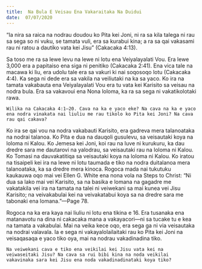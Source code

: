 ```yaml
---
title:  Na Bula E Veisau Ena Vakaraitaka Na Duidui
date:  07/07/2020
---
```


“Ia nira sa raica na nodrau doudou ko Pita kei Joni, ni ra sa kila talega ni rau sa sega so ni vuku, se tamata vuli, era sa kurabui kina; a ra sa qai vakasami rau ni ratou a dautiko vata kei Jisu” (Cakacaka 4:13).

Sa toso me ra sa lewe levu na lewe ni lotu ena Veiyalayalati Vou. Era lewe 3,000 era a papitaiso ena siga ni penitiko (Cakacaka 2:41). Ena vica tale na macawa ki liu, era udolu tale era sa vakuri ki nai soqosoqo lotu (Cakacaka 4:4). Ka sega ni dede era sa vakila na veiliutaki na ka sa yaco. Ko ira na tamata vakabauta ena Veiyalayalati Vou era tu vata kei Karisito sa veisau na nodra bula. Era sa vakavoui ena Nona loloma, ka ra sa sega ni vakatikolotaki rawa.

`Wilika na Cakacaka 4:1–20. Cava na ka e yaco eke? Na cava na ka e yaco ena nodra vinakata nai liuliu me rau tikolo ko Pita kei Joni? Na cava rau qai cakava?`

Ko ira se qai vou na nodra vakabauti Karisito, era gadreva mera talanoataka na nodrai talanoa. Ko Pita e dua na dauqoli gusulevu, sa veisautaki koya na loloma ni Kalou. Ko Jemesa kei Joni, koi rau na luve ni kurukuru, ka dau dredre sara me dautarovi na yalodrau, sa veisautaki rau na loloma ni Kalou. Ko Tomasi na dauvakatitiqa sa veisautaki koya na loloma ni Kalou. Ko iratou na tisaipeli kei ira na lewe ni lotu taumada e tiko na nodra duitalanoa mera talanoataka, ka sa dredre mera kinoca. Rogoca mada nai tukutuku kaukauwa oqo mai vei Ellen G. White ena nona vola na Steps to Christ: “Ni dua sa lako mai vei Karisito, sa na basika e lomana na gagadre me vakatakila vei ira na tamata na talei ni veiwekani sa mai kunea vei Jisu Karisito; na veivakabulai kei na veivakatabui koya sa na dredre sara me tabonaki ena lomana.”—Page 78.

Rogoca na ka era kaya nai liuliu ni lotu ena tikina e 16. Era tusanaka ena matanavotu na dina ni cakacaka mana a vakayacori—ni sa tucake tu e kea na tamata a vakabulai. Mai na veika kece oqo, era sega ga ni via veisautaka na nodrai valavala. Ia e sega ni vakayalolailaitaki rau ko Pita kei Joni na veisaqasaqa e yaco tiko oya, mai na nodrau vakadinadina tiko.

`Na veiwekani cava e tiko ena veikilai kei Jisu vata kei na veiwaseitaki Jisu? Na cava sa rui bibi kina na noda veikilai vakavinaka sara kei Jisu ena noda vakadinadinataki koya tiko?`
